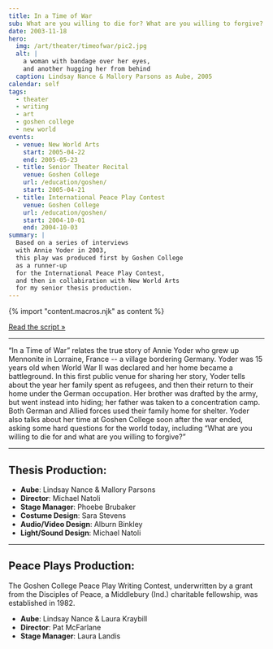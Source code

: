 ```yaml
---
title: In a Time of War
sub: What are you willing to die for? What are you willing to forgive?
date: 2003-11-18
hero:
  img: /art/theater/timeofwar/pic2.jpg
  alt: |
    a woman with bandage over her eyes,
    and another hugging her from behind
  caption: Lindsay Nance & Mallory Parsons as Aube, 2005
calendar: self
tags:
  - theater
  - writing
  - art
  - goshen college
  - new world
events:
  - venue: New World Arts
    start: 2005-04-22
    end: 2005-05-23
  - title: Senior Theater Recital
    venue: Goshen College
    url: /education/goshen/
    start: 2005-04-21
  - title: International Peace Play Contest
    venue: Goshen College
    url: /education/goshen/
    start: 2004-10-01
    end: 2004-10-03
summary: |
  Based on a series of interviews
  with Annie Yoder in 2003,
  this play was produced first by Goshen College
  as a runner-up
  for the International Peace Play Contest,
  and then in collabiration with New World Arts
  for my senior thesis production.
---
```


{% import "content.macros.njk" as content %}

[Read the script »](script/)

------

“In a Time of War” relates the true story of Annie Yoder
who grew up Mennonite in Lorraine, France --
a village bordering Germany.
Yoder was 15 years old when World War II was declared
and her home became a battleground.
In this first public venue for sharing her story,
Yoder tells about the year her family spent as refugees,
and then their return to their home under the German occupation.
Her brother was drafted by the army,
but went instead into hiding;
her father was taken to a concentration camp.
Both German and Allied forces used their family home for shelter.
Yoder also talks about her time at Goshen College
soon after the war ended,
asking some hard questions for the world today,
including
“What are you willing to die for and what are you willing to forgive?”

------

## Thesis Production:

- **Aube**: Lindsay Nance & Mallory Parsons
- **Director**: Michael Natoli
- **Stage Manager**: Phoebe Brubaker
- **Costume Design**: Sara Stevens
- **Audio/Video Design**: Alburn Binkley
- **Light/Sound Design**: Michael Natoli

------

## Peace Plays Production:

The Goshen College Peace Play Writing Contest,
underwritten by a grant from the Disciples of Peace,
a Middlebury (Ind.) charitable fellowship,
was established in 1982.

- **Aube**: Lindsay Nance & Laura Kraybill
- **Director**: Pat McFarlane
- **Stage Manager**: Laura Landis
